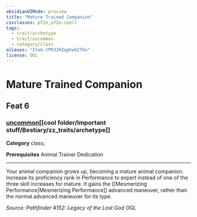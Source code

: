 ```yaml
---
obsidianUIMode: preview
title: "Mature Trained Companion"
cssclasses: pf2e,pf2e-spell
tags:
  - trait/archetype
  - trait/uncommon
  - category/class
aliases: "Item.tPR3JHZqgkwG2fho"
license: OGL
---
```

# Mature Trained Companion
## Feat 6
### [uncommon](cool%20folder/Important%20stuff/Bestiary/zz_traits/uncommon.md "Uncommon Rarity Trait")[[cool folder/Important stuff/Bestiary/zz_traits/archetype]]

**Category** class; 



**Prerequisites** Animal Trainer Dedication 
* * *
Your animal companion grows up, becoming a mature animal companion. Increase its proficiency rank in Performance to expert instead of one of the three skill increases for mature. It gains the [[Mesmerizing Performance|Mesmerizing Performance]] advanced maneuver, rather than the normal advanced maneuver for its type.

*Source: Pathfinder #152: Legacy of the Lost God*
*OGL*